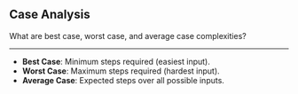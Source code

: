 ## Case Analysis

What are best case, worst case, and average case complexities?

---

- **Best Case**: Minimum steps required (easiest input).  
- **Worst Case**: Maximum steps required (hardest input).  
- **Average Case**: Expected steps over all possible inputs.

